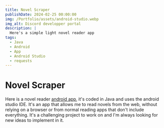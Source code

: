 ```yaml
---
title: Novel Scraper
publishDate: 2024-02-25 00:00:00
img: /Portfolio/assets/android-studio.webp
img_alt: Discord developper portal
description: |
  Here's a simple light novel reader app
tags:
  - Java
  - Android
  - App
  - Android Studio
  - requests
---
```


# Novel Scraper
Here is a novel reader [android app](https://github.com/Aatrick/Novel-Scraper), it's coded in Java and uses the android studio IDE. It's an app that allows me to read novels from the web, without relying on a browser or from normal reading apps that don't include everything. It's a challenging project to work on and I'm always looking for new ideas to implement in it.  
